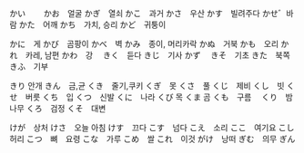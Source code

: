 
かい　　
かお　얼굴
かぎ　열쇠
かこ　과거
かさ　우산
かす　빌려주다
かせ゛바람
かた　어깨
かち　가치, 승리
かど　귀퉁이


かに　게
かび　곰팡이
かべ　벽
かみ　종이, 머리카락
かぬ　거북
かも　오리
かれ　카레, 남편
かわ　강　
きく　듣다
きじ　기사
かず　
きそ　기초
きた　북쪽
きふ　기부


きり 안개
きん　금,균
くき　줄기,쿠키
くぎ　못
くさ　풀
くじ　제비
くし　빗
くせ　버릇
くち　입
くつ　신발
くに　나라
くび  목
くま  곰
くも　구름　
くり　밤나무
くろ　검정
くそ　대변


けが　상처
けさ　오늘 아침
けす　끄다
こす　넘다
こえ　소리
ここ　여기요
こし　허리
こつ　뼈　요령
こな　가루
こめ　쌀
これ　이것
がけ　낭떠
ぎむ　의무
ぎん　